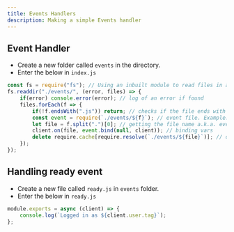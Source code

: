 ```yaml
---
title: Events Handlers
description: Making a simple Events handler
---
```


## Event Handler

* Create a new folder called `events` in the directory.
* Enter the below in `index.js`

```javascript
const fs = require("fs"); // Using an inbuilt module to read files in a folder
fs.readdir("./events/", (error, files) => {
    if(error) console.error(error); // log of an error if found
    files.forEach(f => {
        if(!f.endsWith(".js")) return; // checks if the file ends with .js extension
        const event = require(`./events/${f}`); // event file. Example: message.js
        let file = f.split(".")[0]; // getting the file name a.k.a. event name
        client.on(file, event.bind(null, client)); // binding vars
        delete require.cache[require.resolve(`./events/${file}`)]; // deleting the cache after triggering the event
    });
});
```

## Handling ready event

* Create a new file called `ready.js` in `events` folder.
* Enter the below in `ready.js`

```javascript
module.exports = async (client) => {
    console.log(`Logged in as ${client.user.tag}`);
};
```



